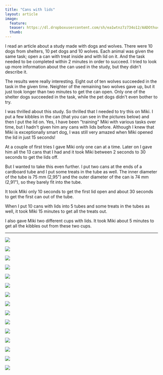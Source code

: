 ```yaml
---
title: "Cans with lids"
layout: article
image:
  feature:
  teaser: https://dl.dropboxusercontent.com/sh/ea1wtnz7z734o12/AADOthucqhfOsfNfthe6iCCMa/aktivointi/kannelliset-rasiat/DSC53153-245px.jpg
  thumb:
---
```


I read an article about a study made with dogs and wolves. There were 10 dogs from shelters, 10 pet dogs and 10 wolves. Each animal was given the same task; open a can with treat inside and with lid on it. And the task needed to be completed within 2 minutes in order to succeed. I tried to look up more information about the can used in the study, but they didn't describe it. 

The results were really interesting. Eight out of ten wolves succeeded in the task in the given time. Neighter of the remaining two wolves gave up, but it just took longer than two minutes to get the can open. Only one of the shelter dogs succeeded in the task, while the pet dogs didn't even bother to try.

I was thrilled about this study. So thrilled that I needed to try this on Miki. I put a few kibbles in the can  (that you can see in the pictures below) and then I put the lid on. Yes, I have been "training" Miki with various tasks over time, but I hadn't given him any cans with lids before. Although I knew that Miki is exceptionally smart dog, I was still very amazed when Miki opened the lid in just 15 seconds!

At a couple of first tries I gave Miki only one can at a time. Later on I gave him all the 13 cans that I had and it took Miki between 2 seconds to 30 seconds to get the lids off.

But I wanted to take this even further. I put two cans at the ends of a cardboard tube and I put some treats in the tube as well. The inner diameter of the tube is 75 mm (2,95") and the outer diameter of the can is 74 mm (2,91"), so they barely fit into the tube.

It took Miki only 10 seconds to get the first lid open and about 30 seconds to get the first can out of the tube.

When I put 10 cans with lids into 5 tubes and some treats in the tubes as well, it took Miki 15 minutes to get all the treats out.

I also gave Miki two different cups with lids. It took Miki about 5 minutes to get all the kibbles out from these two cups.

---

[![](https://dl.dropboxusercontent.com/sh/ea1wtnz7z734o12/AADb9k1oC_p1gHeqbFNWkW7La/aktivointi/kannelliset-rasiat/DSC52978-800px.jpg)](https://dl.dropboxusercontent.com/sh/ea1wtnz7z734o12/AAAjLl0frrfd6Hdx2yRoDYeda/aktivointi/kannelliset-rasiat/DSC52978.jpg)

[![](https://dl.dropboxusercontent.com/sh/ea1wtnz7z734o12/AADBzRs3XmTYT-pGdx9l-MQna/aktivointi/kannelliset-rasiat/DSC52987-800px.jpg)](https://dl.dropboxusercontent.com/sh/ea1wtnz7z734o12/AAAYVEiDMb40AVDUx1ap92mDa/aktivointi/kannelliset-rasiat/DSC52987.jpg)

[![](https://dl.dropboxusercontent.com/sh/ea1wtnz7z734o12/AAC3xUG8laBW3617WuGDGagYa/aktivointi/kannelliset-rasiat/DSC52992-800px.jpg)](https://dl.dropboxusercontent.com/sh/ea1wtnz7z734o12/AACe2pqEd0yFyTpH3_gFzvcya/aktivointi/kannelliset-rasiat/DSC52992.jpg)

[![](https://dl.dropboxusercontent.com/sh/ea1wtnz7z734o12/AADc47pJFUXD1pwKNjJMHcF2a/aktivointi/kannelliset-rasiat/DSC53077-800px.jpg)](https://dl.dropboxusercontent.com/sh/ea1wtnz7z734o12/AAC3ohA56hCu-H26pYfb3f_ga/aktivointi/kannelliset-rasiat/DSC53077.jpg)

[![](https://dl.dropboxusercontent.com/sh/ea1wtnz7z734o12/AABYvx1Z3fshVH_vCIythDPJa/aktivointi/kannelliset-rasiat/DSC53103-800px.jpg)](https://dl.dropboxusercontent.com/sh/ea1wtnz7z734o12/AAAOJcIMadnBGDtsVon6M_-na/aktivointi/kannelliset-rasiat/DSC53103.jpg)

[![](https://dl.dropboxusercontent.com/sh/ea1wtnz7z734o12/AADnyhJcSZUCHxZWEh9lEmPXa/aktivointi/kannelliset-rasiat/DSC53168-800px.jpg)](https://dl.dropboxusercontent.com/sh/ea1wtnz7z734o12/AADdUNEzQQqZf19GdepzJAQsa/aktivointi/kannelliset-rasiat/DSC53168.jpg)

[![](https://dl.dropboxusercontent.com/sh/ea1wtnz7z734o12/AAABZlnrA0mINZ3XfhZ7ZE5ua/aktivointi/kannelliset-rasiat/DSC53899_-800px.jpg)](https://dl.dropboxusercontent.com/sh/ea1wtnz7z734o12/AABd5zBzSDBwbWKNvk6C2ZVla/aktivointi/kannelliset-rasiat/DSC53899_.jpg)

[![](https://dl.dropboxusercontent.com/sh/ea1wtnz7z734o12/AADeMCi5mWc_GnW-sUPQaC3da/aktivointi/kannelliset-rasiat/DSC53941-800px.jpg)](https://dl.dropboxusercontent.com/sh/ea1wtnz7z734o12/AAA_6OdGyqxLSrPqWtK8Cgwoa/aktivointi/kannelliset-rasiat/DSC53941.jpg)

[![](https://dl.dropboxusercontent.com/sh/ea1wtnz7z734o12/AAAffleCldNVgsy_Vt3M3J4Xa/aktivointi/kannelliset-rasiat/DSC54014-800px.jpg)](https://dl.dropboxusercontent.com/sh/ea1wtnz7z734o12/AACeG47dZpyY2pzBc7CRWKMFa/aktivointi/kannelliset-rasiat/DSC54014.jpg)

[![](https://dl.dropboxusercontent.com/sh/ea1wtnz7z734o12/AAAWuzKyR5muWW3S9lQReulKa/aktivointi/kannelliset-rasiat/DSC54263-800px.jpg)](https://dl.dropboxusercontent.com/sh/ea1wtnz7z734o12/AADqxvK2m2lpHxuQuX5_nPk8a/aktivointi/kannelliset-rasiat/DSC54263.jpg)

[![](https://dl.dropboxusercontent.com/sh/ea1wtnz7z734o12/AABaSkKZ9zTaUxPRIEbDhEc9a/aktivointi/kannelliset-rasiat/DSC54287-800px.jpg)](https://dl.dropboxusercontent.com/sh/ea1wtnz7z734o12/AABEzA1itpviVMWxFYp0J8jBa/aktivointi/kannelliset-rasiat/DSC54287.jpg)

[![](https://dl.dropboxusercontent.com/sh/ea1wtnz7z734o12/AAB3I1C6U6crcrKg1hQ5qLh7a/aktivointi/kannelliset-rasiat/DSC54338-800px.jpg)](https://dl.dropboxusercontent.com/sh/ea1wtnz7z734o12/AACpBtWpXByQPem7pIxzM79ma/aktivointi/kannelliset-rasiat/DSC54338.jpg)

[![](https://dl.dropboxusercontent.com/sh/ea1wtnz7z734o12/AAAW4-zJzUlTYAqhJi7R4aDWa/aktivointi/kannelliset-rasiat/DSC54336-800px.jpg)](https://dl.dropboxusercontent.com/sh/ea1wtnz7z734o12/AADihDonfl1cIthz-DV7CMGua/aktivointi/kannelliset-rasiat/DSC54336.jpg)

[![](https://dl.dropboxusercontent.com/sh/ea1wtnz7z734o12/AAAU-XRbauBxJo6okjw2IwTna/aktivointi/kannelliset-rasiat/DSC54421-800px.jpg)](https://dl.dropboxusercontent.com/sh/ea1wtnz7z734o12/AAACRRfnuZJkdcaZ-mk2n0tqa/aktivointi/kannelliset-rasiat/DSC54421.jpg)

[![](https://dl.dropboxusercontent.com/sh/ea1wtnz7z734o12/AACzBJ72DlhketujC4z20ujpa/aktivointi/kannelliset-rasiat/DSC54403-800px.jpg)](https://dl.dropboxusercontent.com/sh/ea1wtnz7z734o12/AAAVZ7fAh_aaPALrReIwnXl8a/aktivointi/kannelliset-rasiat/DSC54403.jpg)

